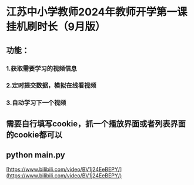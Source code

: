 # 江苏中小学教师2024年教师开学第一课挂机刷时长（9月版）
## 功能：
  ### 1.获取需要学习的视频信息
  ### 2.定时提交数据，模拟在线看视频  
  ### 3.自动学习下一个视频
## 需要自行填写cookie，抓一个播放界面或者列表界面的cookie都可以
## python main.py
[https://www.bilibili.com/video/BV1j24EeBEPY/](https://www.bilibili.com/video/BV1j24EeBEPY/)

